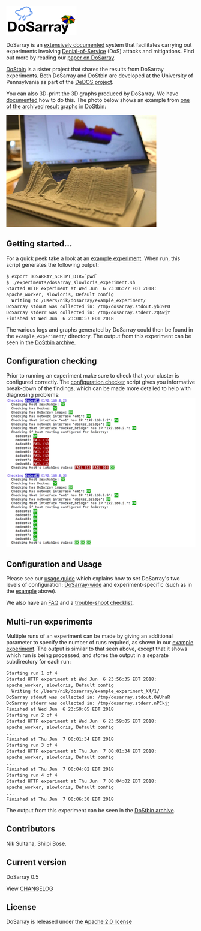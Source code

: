 ![DoSarray](doc/dosarray_logo.png)

DoSarray is an [extensively documented](doc/README.md) system that facilitates carrying out experiments involving
[Denial-of-Service](https://en.wikipedia.org/wiki/Denial-of-service_attack) (DoS) attacks and mitigations.
Find out more by reading our [paper on DoSarray](https://www.nik.network/files/dosarray.pdf).

[DoStbin](https://gitlab.com/niksu/dostbin/) is a sister project that shares the results from DoSarray experiments.
Both DoSarray and DoStbin are developed at the University of Pennsylvania as part of the [DeDOS project]([http://dedos-project.net/](https://dedos.cis.upenn.edu/)).

You can also 3D-print the 3D graphs produced by DoSarray. We have [documented](doc/3D_printing.md) how to do this.
The photo below shows an example from [one of the archived result
graphs](https://gitlab.com/niksu/dostbin/blob/master/results/1/graph.pdf) in
DoStbin:

![3D-printed 3D graph from DoSarray](doc/3d_printed_result1.jpg)

## Getting started...
For a quick peek take a look at an
[example experiment](experiments/dosarray_slowloris_experiment.sh).
When run, this script generates the following output:
```
$ export DOSARRAY_SCRIPT_DIR=`pwd`
$ ./experiments/dosarray_slowloris_experiment.sh
Started HTTP experiment at Wed Jun  6 23:06:27 EDT 2018: apache_worker, slowloris, Default config
  Writing to /Users/nik/dosarray/example_experiment/
DoSarray stdout was collected in: /tmp/dosarray.stdout.yb39PO
DoSarray stderr was collected in: /tmp/dosarray.stderr.2QAwjY
Finished at Wed Jun  6 23:08:57 EDT 2018
```
The various logs and graphs generated by DoSarray could then be found in the
`example_experiment/` directory.
The output from this experiment can be seen in the
[DoStbin archive](https://gitlab.com/niksu/dostbin/tree/master/results/1).

## Configuration checking
Prior to running an experiment make sure to check that your cluster
is configured correctly. The [configuration
checker](src/dosarray_check_hosts.sh) script gives you informative break-down
of the findings, which can be made more detailed to help with diagnosing
problems:
![DoSarray configuration checking script](doc/dosarray_check_hosts.png)

## Configuration and Usage
Please see our [usage guide](doc/USAGE.md) which explains how to set DoSarray's
two levels of configuration: [DoSarray-wide](config/dosarray_config.sh) and
experiment-specific (such as in the
[example](experiments/dosarray_slowloris_experiment.sh) above).

We also have an [FAQ](doc/FAQ.md) and a [trouble-shoot checklist](doc/CHECKLIST.md).

## Multi-run experiments
Multiple runs of an experiment can be made by giving an additional
parameter to specify the number of runs required, as shown in our
[example experiment](experiments/dosarray_slowloris_experiment.sh).
The output is similar to that seen above, except that it shows
which run is being processed, and stores the output in a separate
subdirectory for each run:
```
Starting run 1 of 4
Started HTTP experiment at Wed Jun  6 23:56:35 EDT 2018: apache_worker, slowloris, Default config
  Writing to /Users/nik/dosarray/example_experiment_X4/1/
DoSarray stdout was collected in: /tmp/dosarray.stdout.OWUhaR
DoSarray stderr was collected in: /tmp/dosarray.stderr.nPCkjj
Finished at Wed Jun  6 23:59:05 EDT 2018
Starting run 2 of 4
Started HTTP experiment at Wed Jun  6 23:59:05 EDT 2018: apache_worker, slowloris, Default config
...
Finished at Thu Jun  7 00:01:34 EDT 2018
Starting run 3 of 4
Started HTTP experiment at Thu Jun  7 00:01:34 EDT 2018: apache_worker, slowloris, Default config
...
Finished at Thu Jun  7 00:04:02 EDT 2018
Starting run 4 of 4
Started HTTP experiment at Thu Jun  7 00:04:02 EDT 2018: apache_worker, slowloris, Default config
...
Finished at Thu Jun  7 00:06:30 EDT 2018
```
The output from this experiment can be seen in the
[DoStbin archive](https://gitlab.com/niksu/dostbin/tree/master/results/2).

## Contributors
Nik Sultana, Shilpi Bose.

## Current version
DoSarray 0.5

View [CHANGELOG](CHANGELOG.md)

## License
DoSarray is released under the [Apache 2.0 license](LICENSE)
